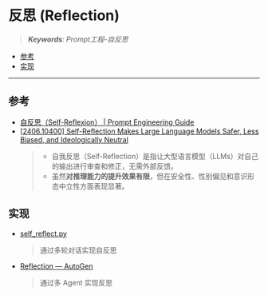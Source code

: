 反思 (Reflection)
===
<!--START_SECTION:badge-->
<!--END_SECTION:badge-->
<!--info
date: 2025-08-29 03:38:21
top: false
draft: false
hidden: true
level: 0
tag: [llm_prompt]
-->

<!--START_SECTION:keywords-->
> ***Keywords**: Prompt工程-自反思*
<!--END_SECTION:keywords-->

<!--START_SECTION:paper_title-->
<!--END_SECTION:paper_title-->

<!--START_SECTION:toc-->
- [参考](#参考)
- [实现](#实现)
<!--END_SECTION:toc-->

---

## 参考
- [自反思（Self-Reflexion） | Prompt Engineering Guide](https://www.promptingguide.ai/zh/techniques/reflexion)
- [\[2406.10400\] Self-Reflection Makes Large Language Models Safer, Less Biased, and Ideologically Neutral](https://arxiv.org/abs/2406.10400)
  > - 自我反思（Self-Reflection）是指让大型语言模型（LLMs）对自己的输出进行审查和修正，无需外部反馈。
  > - 虽然**对推理能力的提升效果有限**，但在安全性、性别偏见和意识形态中立性方面表现显著。


## 实现
- [self_reflect.py](../../../../examples/llm/prompts/self_reflect.py)
    > 通过多轮对话实现自反思
- [Reflection — AutoGen](https://microsoft.github.io/autogen/stable/user-guide/core-user-guide/design-patterns/reflection.html)
    > 通过多 Agent 实现反思